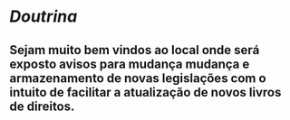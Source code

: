 # *Doutrina*
## Sejam muito bem vindos ao local onde será exposto avisos para mudança mudança e armazenamento de novas legislações com o intuito de facilitar a atualização de novos livros de direitos.
